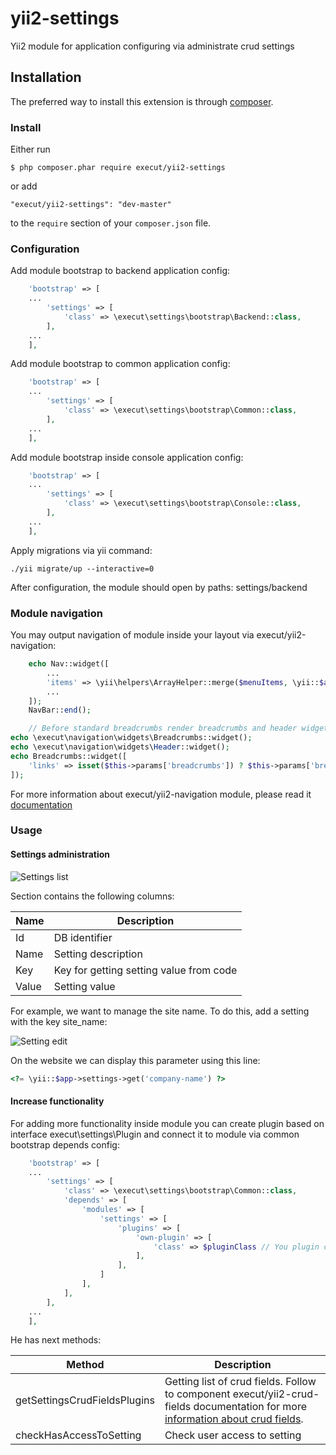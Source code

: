 # yii2-settings
Yii2 module for application configuring via administrate crud settings

## Installation

The preferred way to install this extension is through [composer](http://getcomposer.org/download/).

### Install

Either run

```
$ php composer.phar require execut/yii2-settings
```

or add

```
"execut/yii2-settings": "dev-master"
```

to the ```require``` section of your `composer.json` file.

### Configuration

Add module bootstrap to backend application config:
```php
    'bootstrap' => [
    ...
        'settings' => [
            'class' => \execut\settings\bootstrap\Backend::class,
        ],
    ...
    ],
```
Add module bootstrap to common application config:
```php
    'bootstrap' => [
    ...
        'settings' => [
            'class' => \execut\settings\bootstrap\Common::class,
        ],
    ...
    ],
```

Add module bootstrap inside console application config:
```php
    'bootstrap' => [
    ...
        'settings' => [
            'class' => \execut\settings\bootstrap\Console::class,
        ],
    ...
    ],
```

Apply migrations via yii command:
```
./yii migrate/up --interactive=0
```

After configuration, the module should open by paths:
settings/backend

### Module navigation

You may output navigation of module inside your layout via execut/yii2-navigation:
```php
    echo Nav::widget([
        ...
        'items' => \yii\helpers\ArrayHelper::merge($menuItems, \yii::$app->navigation->getMenuItems()),
        ...
    ]);
    NavBar::end();

    // Before standard breadcrumbs render breadcrumbs and header widget:
echo \execut\navigation\widgets\Breadcrumbs::widget();
echo \execut\navigation\widgets\Header::widget();
echo Breadcrumbs::widget([
    'links' => isset($this->params['breadcrumbs']) ? $this->params['breadcrumbs'] : [],
]);
```
For more information about execut/yii2-navigation module, please read it [documentation](https://github.com/execut/yii2-navigation)

### Usage
#### Settings administration

![Settings list](https://raw.githubusercontent.com/execut/yii2-settings/master/docs/list.jpg)

Section contains the following columns:

Name|Description
----|-----------
Id | DB identifier
Name | Setting description
Key | Key for getting setting value from code
Value | Setting value

For example, we want to manage the site name. To do this, add a setting with the key site_name:

![Setting edit](https://raw.githubusercontent.com/execut/yii2-settings/master/docs/edit.jpg)

On the website we can display this parameter using this line:
```php
<?= \yii::$app->settings->get('company-name') ?>
```

#### Increase functionality

For adding more functionality inside module you can create plugin based on interface execut\settings\Plugin and connect
it to module via common bootstrap depends config:
```php
    'bootstrap' => [
    ...
        'settings' => [
            'class' => \execut\settings\bootstrap\Common::class,
            'depends' => [
                'modules' => [
                    'settings' => [
                        'plugins' => [
                            'own-plugin' => [
                                'class' => $pluginClass // You plugin class here
                            ],
                        ],
                    ]
                ],
            ],
        ],
    ...
    ],
```


He has next methods:

Method | Description
-------|------------
getSettingsCrudFieldsPlugins | Getting list of crud fields. Follow to component execut/yii2-crud-fields documentation for more [information about crud fields](https://github.com/execut/yii2-crud-fields).
checkHasAccessToSetting | Check user access to setting